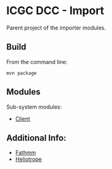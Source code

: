 ICGC DCC - Import
===

Parent project of the importer modules.

Build
---

From the command line:

	mvn package

Modules
---

Sub-system modules:

- [Client](dcc-import-client/README.md)

Additional Info:
---
- [Fathmm](Fathmm.md)
- [Heliotrope](Heliotrope.md)
